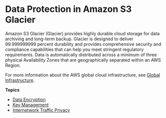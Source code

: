 # Data Protection in Amazon S3 Glacier<a name="DataDurability"></a>

Amazon S3 Glacier \(Glacier\) provides highly durable cloud storage for data archiving and long\-term backup\. Glacier is designed to deliver 99\.999999999 percent durability and provides comprehensive security and compliance capabilities that can help you meet stringent regulatory requirements\. Data is automatically distributed across a minimum of three physical Availability Zones that are geographically separated within an AWS Region\.

For more information about the AWS global cloud infrastructure, see [Global Infrastructure](https://aws.amazon.com/about-aws/global-infrastructure/)\.

**Topics**
+ [Data Encryption](DataEncryption.md)
+ [Key Management](key-management.md)
+ [Internetwork Traffic Privacy](InternetworkTrafficPrivacy.md)